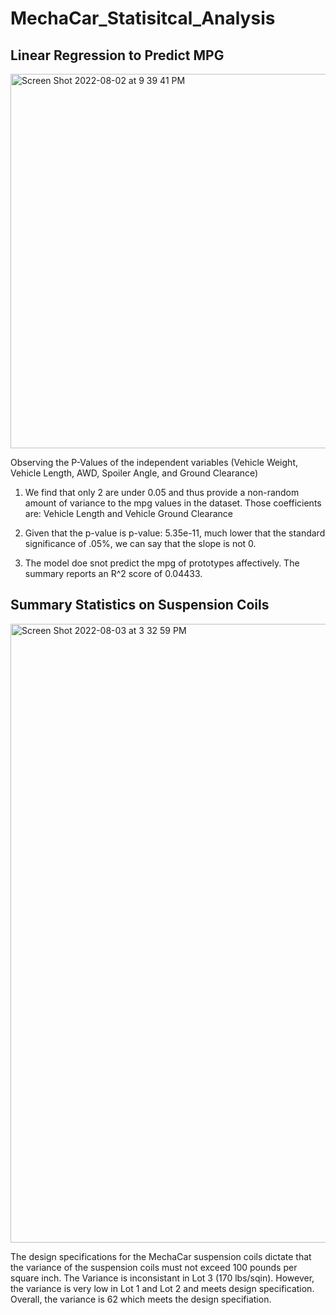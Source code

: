 # MechaCar_Statisitcal_Analysis


## Linear Regression to Predict MPG
<img width="599" alt="Screen Shot 2022-08-02 at 9 39 41 PM" src="https://user-images.githubusercontent.com/18197449/182505698-f1d2d371-73c0-40cb-9130-db3f297faa01.png">


Observing the P-Values of the independent variables (Vehicle Weight, Vehicle Length, AWD, Spoiler Angle, and Ground Clearance)

1. We find that only 2 are under 0.05 and thus provide a non-random amount of variance to the mpg values in the dataset.
Those coefficients are: Vehicle Length and Vehicle Ground Clearance

2. Given that the p-value is p-value: 5.35e-11, much lower that the standard significance of .05%, we can say that the slope is not 0. 

3. The model doe snot predict the mpg of prototypes affectively. The summary reports an R^2 score of 0.04433.  



## Summary Statistics on Suspension Coils
<img width="990" alt="Screen Shot 2022-08-03 at 3 32 59 PM" src="https://user-images.githubusercontent.com/18197449/182694009-902e14ad-3d35-438f-842a-81c77f72088c.png">

The design specifications for the MechaCar suspension coils dictate that the variance of the suspension coils must not exceed 100 pounds per square inch. 
The Variance is inconsistant in Lot 3 (170 lbs/sqin). 
However, the variance is very low in Lot 1 and Lot 2 and meets design specification. 
Overall, the variance is 62 which meets the design specifiation.
